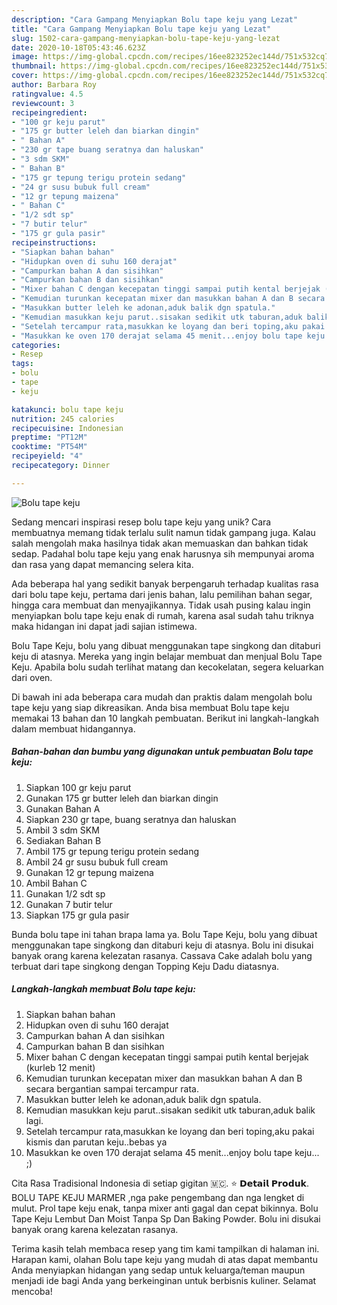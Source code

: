 ```yaml
---
description: "Cara Gampang Menyiapkan Bolu tape keju yang Lezat"
title: "Cara Gampang Menyiapkan Bolu tape keju yang Lezat"
slug: 1502-cara-gampang-menyiapkan-bolu-tape-keju-yang-lezat
date: 2020-10-18T05:43:46.623Z
image: https://img-global.cpcdn.com/recipes/16ee823252ec144d/751x532cq70/bolu-tape-keju-foto-resep-utama.jpg
thumbnail: https://img-global.cpcdn.com/recipes/16ee823252ec144d/751x532cq70/bolu-tape-keju-foto-resep-utama.jpg
cover: https://img-global.cpcdn.com/recipes/16ee823252ec144d/751x532cq70/bolu-tape-keju-foto-resep-utama.jpg
author: Barbara Roy
ratingvalue: 4.5
reviewcount: 3
recipeingredient:
- "100 gr keju parut"
- "175 gr butter leleh dan biarkan dingin"
- " Bahan A"
- "230 gr tape buang seratnya dan haluskan"
- "3 sdm SKM"
- " Bahan B"
- "175 gr tepung terigu protein sedang"
- "24 gr susu bubuk full cream"
- "12 gr tepung maizena"
- " Bahan C"
- "1/2 sdt sp"
- "7 butir telur"
- "175 gr gula pasir"
recipeinstructions:
- "Siapkan bahan bahan"
- "Hidupkan oven di suhu 160 derajat"
- "Campurkan bahan A dan sisihkan"
- "Campurkan bahan B dan sisihkan"
- "Mixer bahan C dengan kecepatan tinggi sampai putih kental berjejak (kurleb 12 menit)"
- "Kemudian turunkan kecepatan mixer dan masukkan bahan A dan B secara bergantian sampai tercampur rata."
- "Masukkan butter leleh ke adonan,aduk balik dgn spatula."
- "Kemudian masukkan keju parut..sisakan sedikit utk taburan,aduk balik lagi."
- "Setelah tercampur rata,masukkan ke loyang dan beri toping,aku pakai kismis dan parutan keju..bebas ya"
- "Masukkan ke oven 170 derajat selama 45 menit...enjoy bolu tape keju... ;)"
categories:
- Resep
tags:
- bolu
- tape
- keju

katakunci: bolu tape keju 
nutrition: 245 calories
recipecuisine: Indonesian
preptime: "PT12M"
cooktime: "PT54M"
recipeyield: "4"
recipecategory: Dinner

---
```



![Bolu tape keju](https://img-global.cpcdn.com/recipes/16ee823252ec144d/751x532cq70/bolu-tape-keju-foto-resep-utama.jpg)

Sedang mencari inspirasi resep bolu tape keju yang unik? Cara membuatnya memang tidak terlalu sulit namun tidak gampang juga. Kalau salah mengolah maka hasilnya tidak akan memuaskan dan bahkan tidak sedap. Padahal bolu tape keju yang enak harusnya sih mempunyai aroma dan rasa yang dapat memancing selera kita.

Ada beberapa hal yang sedikit banyak berpengaruh terhadap kualitas rasa dari bolu tape keju, pertama dari jenis bahan, lalu pemilihan bahan segar, hingga cara membuat dan menyajikannya. Tidak usah pusing kalau ingin menyiapkan bolu tape keju enak di rumah, karena asal sudah tahu triknya maka hidangan ini dapat jadi sajian istimewa.

Bolu Tape Keju, bolu yang dibuat menggunakan tape singkong dan ditaburi keju di atasnya. Mereka yang ingin belajar membuat dan menjual Bolu Tape Keju. Apabila bolu sudah terlihat matang dan kecokelatan, segera keluarkan dari oven.


Di bawah ini ada beberapa cara mudah dan praktis dalam mengolah bolu tape keju yang siap dikreasikan. Anda bisa membuat Bolu tape keju memakai 13 bahan dan 10 langkah pembuatan. Berikut ini langkah-langkah dalam membuat hidangannya.

<!--inarticleads1-->

##### Bahan-bahan dan bumbu yang digunakan untuk pembuatan Bolu tape keju:

1. Siapkan 100 gr keju parut
1. Gunakan 175 gr butter leleh dan biarkan dingin
1. Gunakan  Bahan A
1. Siapkan 230 gr tape, buang seratnya dan haluskan
1. Ambil 3 sdm SKM
1. Sediakan  Bahan B
1. Ambil 175 gr tepung terigu protein sedang
1. Ambil 24 gr susu bubuk full cream
1. Gunakan 12 gr tepung maizena
1. Ambil  Bahan C
1. Gunakan 1/2 sdt sp
1. Gunakan 7 butir telur
1. Siapkan 175 gr gula pasir


Bunda bolu tape ini tahan brapa lama ya. Bolu Tape Keju, bolu yang dibuat menggunakan tape singkong dan ditaburi keju di atasnya. Bolu ini disukai banyak orang karena kelezatan rasanya. Cassava Cake adalah bolu yang terbuat dari tape singkong dengan Topping Keju Dadu diatasnya. 

<!--inarticleads2-->

##### Langkah-langkah membuat Bolu tape keju:

1. Siapkan bahan bahan
1. Hidupkan oven di suhu 160 derajat
1. Campurkan bahan A dan sisihkan
1. Campurkan bahan B dan sisihkan
1. Mixer bahan C dengan kecepatan tinggi sampai putih kental berjejak (kurleb 12 menit)
1. Kemudian turunkan kecepatan mixer dan masukkan bahan A dan B secara bergantian sampai tercampur rata.
1. Masukkan butter leleh ke adonan,aduk balik dgn spatula.
1. Kemudian masukkan keju parut..sisakan sedikit utk taburan,aduk balik lagi.
1. Setelah tercampur rata,masukkan ke loyang dan beri toping,aku pakai kismis dan parutan keju..bebas ya
1. Masukkan ke oven 170 derajat selama 45 menit...enjoy bolu tape keju... ;)


Cita Rasa Tradisional Indonesia di setiap gigitan 🇲🇨. ⭐ 𝗗𝗲𝘁𝗮𝗶𝗹 𝗣𝗿𝗼𝗱𝘂𝗸. BOLU TAPE KEJU MARMER ,nga pake pengembang dan nga lengket di mulut. Prol tape keju enak, tanpa mixer anti gagal dan cepat bikinnya. Bolu Tape Keju Lembut Dan Moist Tanpa Sp Dan Baking Powder. Bolu ini disukai banyak orang karena kelezatan rasanya. 

Terima kasih telah membaca resep yang tim kami tampilkan di halaman ini. Harapan kami, olahan Bolu tape keju yang mudah di atas dapat membantu Anda menyiapkan hidangan yang sedap untuk keluarga/teman maupun menjadi ide bagi Anda yang berkeinginan untuk berbisnis kuliner. Selamat mencoba!
